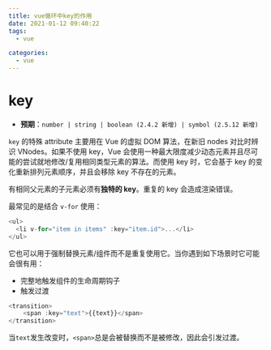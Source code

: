 ```yaml
---
title: vue循环中key的作用
date: 2021-01-12 09:40:22
tags: 
  - vue

categories: 
  - vue
---
```


# key

- **预期**：`number | string | boolean (2.4.2 新增) | symbol (2.5.12 新增)`

`key` 的特殊 attribute 主要用在 Vue 的虚拟 DOM 算法，在新旧 nodes 对比时辨识 VNodes。如果不使用 key，Vue 会使用一种最大限度减少动态元素并且尽可能的尝试就地修改/复用相同类型元素的算法。而使用 key 时，它会基于 key 的变化重新排列元素顺序，并且会移除 key 不存在的元素。

有相同父元素的子元素必须有**独特的 key**。重复的 key 会造成渲染错误。

最常见的是结合 `v-for` 使用：

```JavaScript
<ul>
  <li v-for="item in items" :key="item.id">...</li>
</ul>
```

它也可以用于强制替换元素/组件而不是重复使用它。当你遇到如下场景时它可能会很有用：

- 完整地触发组件的生命周期钩子
- 触发过渡

```javascript
<transition>
    <span :key="text">{{text}}</span>
</transition>
```

当`text`发生改变时，`<span>`总是会被替换而不是被修改，因此会引发过渡。